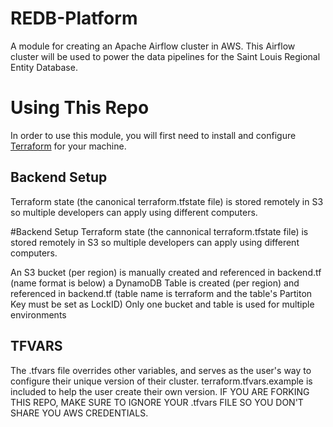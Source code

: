 # REDB-Platform
A module for creating an Apache Airflow cluster in AWS. This Airflow cluster will be used to power the data pipelines for the Saint Louis Regional Entity Database.

# Using This Repo
In order to use this module, you will first need to install and configure [Terraform](terraform.io) for your machine.

## Backend Setup
Terraform state (the canonical terraform.tfstate file) is stored remotely in S3 so multiple developers can apply using different computers.

#Backend Setup
Terraform state (the cannonical terraform.tfstate file) is stored remotely in S3 so multiple developers can apply using different computers.

An S3 bucket (per region) is manually created and referenced in backend.tf (name format is below)
a DynamoDB Table is created (per region) and referenced in backend.tf (table name is terraform and the table's Partiton Key must be set as LockID)
Only one bucket and table is used for multiple environments

## TFVARS
The .tfvars file overrides other variables, and serves as the user's way to configure their unique version of their cluster. terraform.tfvars.example is included to help the user create their own version. IF YOU ARE FORKING THIS REPO, MAKE SURE TO IGNORE YOUR .tfvars FILE SO YOU DON'T SHARE YOU AWS CREDENTIALS.

